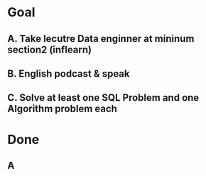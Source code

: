 # Goal
## A. Take lecutre Data enginner at mininum section2 (inflearn) 
## B. English podcast & speak
## C. Solve at least one SQL Problem and one Algorithm problem each

# Done
## A

